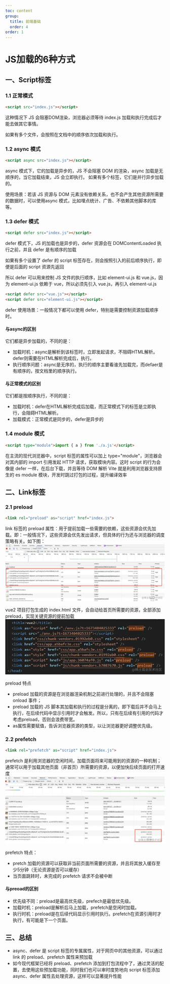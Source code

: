 ```yaml
---
toc: content
group: 
  title: 前端基础
  order: 4
order: 1
---
```


# JS加载的6种方式
## 一、Script标签
### 1.1 正常模式
```html
<script src="index.js"></script>
```
这种情况下 JS 会阻塞DOM渲染，浏览器必须等待 index.js 加载和执行完成后才能去做其它事情。

如果有多个文件，会按照在文档中的顺序依次加载和执行。
### 1.2 async 模式
```html
<script async src="index.js"></script>
```
async 模式下，它的加载是异步的，JS 不会阻塞 DOM 的渲染，async 加载是无顺序的，当它加载结束，JS 会立即执行。
如果有多个标签，它们是并行异步加载的。

使用场景：若该 JS 资源与 DOM 元素没有依赖关系，也不会产生其他资源所需要的数据时，可以使用async 模式，比如埋点统计、广告、不依赖其他脚本的库等。
### 1.3 defer 模式
```html
<script defer src="index.js"></script>
```
defer 模式下，JS 的加载也是异步的，defer 资源会在 DOMContentLoaded 执行之前，并且 defer 是有顺序的加载

如果有多个设置了 defer 的 script 标签存在，则会按照引入的前后顺序执行，即便是后面的 script 资源先返回

所以 defer 可以用来控制 JS 文件的执行顺序，比如 element-ui.js 和 vue.js，因为 element-ui.js 依赖于 vue，所以必须先引入 vue.js，再引入 element-ui.js
```html
<script defer src="vue.js"></script>
<script defer src="element-ui.js"></script>
```
defer 使用场景：一般情况下都可以使用 defer，特别是需要控制资源加载顺序时。
#### 与async的区别
它们都是异步加载的，不同的是：
- 加载时机：async是解析到该标签时，立即发起请求，不阻碍HTML解析。defer则需要在HTML解析完成后，执行。
- 执行顺序问题：async是无序的，执行的顺序主要看谁先加载完，而defaer是有顺序的，按文档里的顺序执行。
#### 与正常模式的区别
它们都是按顺序执行，不同的是：
- 加载时机：defer在HTML解析完成后加载，而正常模式下的标签是立即执行，会阻碍HTML解析。
- 加载模式：正常模式是同步的，defer是异步的
### 1.4 module 模式
```html
<script type="module">import { a } from './a.js'</script>
```
在主流的现代浏览器中，script 标签的属性可以加上 type="module"，浏览器会对其内部的 import 引用发起 HTTP 请求，获取模块内容。这时 script 的行为会像是 defer 一样，在后台下载，并且等待 DOM 解析
Vite 就是利用浏览器支持原生的 es module 模块，开发时跳过打包的过程，提升编译效率
## 二、Link标签
### 2.1 preload
```html
<link rel="preload" as="script" href="index.js">
```
link 标签的 preload 属性：用于提前加载一些需要的依赖，这些资源会优先加载。即：一般情况下，这些资源会优先发出请求，但具体的行为还与浏览器的调度策略有关。如下图：
![img](./imgs/preload.png)

vue2 项目打包生成的 index.html 文件，会自动给首页所需要的资源，全部添加 preload，实现关键资源的提前加载
![img](./imgs/vue-preload.png)

preload 特点

- preload 加载的资源是在浏览器渲染机制之前进行处理的，并且不会阻塞 onload 事件；
- preload 加载的 JS 脚本其加载和执行的过程是分离的，即下载后并不会马上执行，在后续代码中显示引用时才会触发。所以，只有在后续有引用的代码才考虑preload，否则会浪费带宽。
- as属性需要赋值，告诉浏览器资源的类型，以让浏览器更好调整优先级。
### 2.2 prefetch
```html
<link rel="prefetch" as="script" href="index.js">
```
prefetch 是利用浏览器的空闲时间，加载页面将来可能用到的资源的一种机制；通常可以用于加载其他页面（非首页）所需要的资源，以便加快后续页面的打开速度
![img](./imgs/prefetch.png)

prefetch 特点：
- pretch 加载的资源可以获取非当前页面所需要的资源，并且将其放入缓存至少5分钟（无论资源是否可以缓存）
- 当页面跳转时，未完成的 prefetch 请求不会被中断

#### 与preoad的区别
- 优先级不同：preload是最高优先级，prefech是最低优先级。
- 加载时机：preload是解析后马上加载，prefetch是空闲时加载。
- 执行时机：preload是在后续代码显示引用时执行。prefetch在资源引用时才执行，有可能是下一个页面。

## 三、总结
- async、defer 是 script 标签的专属属性，对于网页中的其他资源，可以通过 link 的 preload、prefetch 属性来预加载
- 如今现代框架已经将 preload、prefetch 添加到打包流程中了，通过灵活的配置，去使用这些预加载功能，同时我们也可以审时度势地向 script 标签添加 async、defer 属性去处理资源，这样可以显著提升性能
